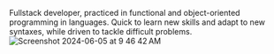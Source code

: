 Fullstack developer, practiced in functional and object-oriented programming in languages. Quick to learn new skills and adapt to new syntaxes, while driven to tackle difficult problems. 
![Screenshot 2024-06-05 at 9 46 42 AM](https://github.com/Yma-Van2020/Yma-Van2020/assets/74885386/52d066f3-0830-4f7c-87b5-70745d101323)
